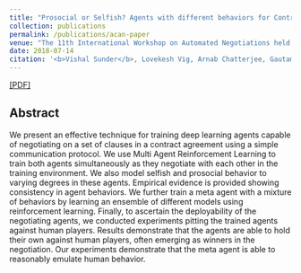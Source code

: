 ```yaml
---
title: "Prosocial or Selfish? Agents with different behaviors for Contract Negotiation using Reinforcement Learning"
collection: publications
permalink: /publications/acan-paper
venue: "The 11th International Workshop on Automated Negotiations held in conjunction with IJCAI/ECAI 2018"
date: 2018-07-14
citation: '<b>Vishal Sunder</b>, Lovekesh Vig, Arnab Chatterjee, Gautam Shroff. <i>The 11th International Workshop on Automated Negotiations</i> <b>ACAN 2018.</b>'
---  
```

[[PDF]](https://arxiv.org/pdf/1809.07066.pdf)

## Abstract
We present an effective technique for training deep learning agents capable of negotiating on a set of clauses in a contract agreement using a simple communication protocol. We use Multi Agent Reinforcement Learning to train both agents simultaneously as they negotiate with each other in the training environment. We also model selfish and prosocial behavior to varying degrees in these agents. Empirical evidence is provided showing consistency in agent behaviors. We further train a meta agent with a mixture of behaviors by learning an ensemble of different models using reinforcement learning. Finally, to ascertain the deployability of the negotiating agents, we conducted experiments pitting the trained agents against human players. Results demonstrate that the agents are able to hold their own against human players, often emerging as winners in the negotiation. Our experiments demonstrate that the meta agent is able to reasonably emulate human behavior.
